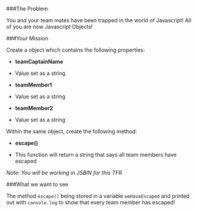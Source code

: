 ###The Problem

You and your team mates have been trapped in the world of Javascript! All of you are now Javascript Objects!

###Your Mission

Create a object which contains the following properties:
 + **teamCaptainName**
  - Value set as a string
 + **teamMember1**
  - Value set as a string
 + **teamMember2**
  - Value set as a string

Within the same object, create the following method:
 + **escape()**
  - This function will return a string that says all team members have escaped

_Note: You will be working in JSBIN for this TFR_

###What we want to see

The method `escape()` being stored in a variable `weHaveEscaped` and printed out with `console.log` to show that every team member has escaped!
